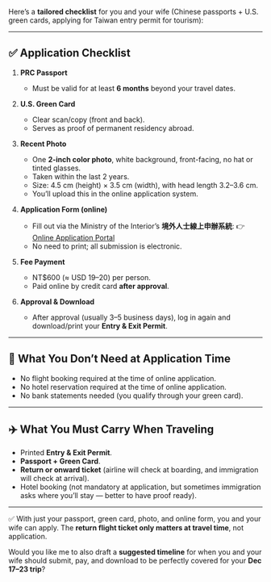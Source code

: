 Here’s a **tailored checklist** for you and your wife (Chinese passports + U.S. green cards, applying for Taiwan entry permit for tourism):

---

## ✅ Application Checklist

1. **PRC Passport**

   * Must be valid for at least **6 months** beyond your travel dates.

2. **U.S. Green Card**

   * Clear scan/copy (front and back).
   * Serves as proof of permanent residency abroad.

3. **Recent Photo**

   * One **2-inch color photo**, white background, front-facing, no hat or tinted glasses.
   * Taken within the last 2 years.
   * Size: 4.5 cm (height) × 3.5 cm (width), with head length 3.2–3.6 cm.
   * You’ll upload this in the online application system.

4. **Application Form (online)**

   * Fill out via the Ministry of the Interior’s **境外人士線上申辦系統**:
     👉 [Online Application Portal](https://coa.immigration.gov.tw/coa-frontend/overseas-foreign-china)
   * No need to print; all submission is electronic.

5. **Fee Payment**

   * NT\$600 (≈ USD 19–20) per person.
   * Paid online by credit card **after approval**.

6. **Approval & Download**

   * After approval (usually 3–5 business days), log in again and download/print your **Entry & Exit Permit**.

---

## 📌 What You Don’t Need at Application Time

* No flight booking required at the time of online application.
* No hotel reservation required at the time of online application.
* No bank statements needed (you qualify through your green card).

---

## ✈️ What You Must Carry When Traveling

* Printed **Entry & Exit Permit**.
* **Passport + Green Card**.
* **Return or onward ticket** (airline will check at boarding, and immigration will check at arrival).
* Hotel booking (not mandatory at application, but sometimes immigration asks where you’ll stay — better to have proof ready).

---

✅ With just your passport, green card, photo, and online form, you and your wife can apply. The **return flight ticket only matters at travel time**, not application.

Would you like me to also draft a **suggested timeline** for when you and your wife should submit, pay, and download to be perfectly covered for your **Dec 17–23 trip**?
